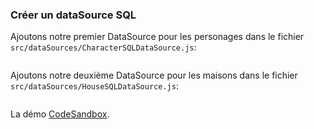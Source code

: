 ### Créer un dataSource SQL

Ajoutons notre premier DataSource pour les personages dans le fichier `src/dataSources/CharacterSQLDataSource.js`:

```js
```

Ajoutons notre deuxième DataSource pour les maisons dans le fichier `src/dataSources/HouseSQLDataSource.js`:

```js
```

La démo [CodeSandbox](https://codesandbox.io/s/github/eleven-labs/article-starter-kit-graphql/tree/step/dataSources).